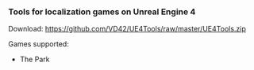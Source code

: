 ### Tools for localization games on Unreal Engine 4 ###

Download: https://github.com/VD42/UE4Tools/raw/master/UE4Tools.zip

Games supported:
* The Park
